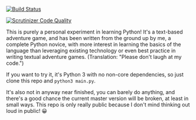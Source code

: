 [![Build Status](https://travis-ci.org/gothick/pyventure.svg?branch=master)](https://travis-ci.org/gothick/pyventure)

[![Scrutinizer Code Quality](https://scrutinizer-ci.com/g/gothick/pyventure/badges/quality-score.png?b=master)](https://scrutinizer-ci.com/g/gothick/pyventure/?branch=master)

This is purely a personal experiment in learning Python! It's a
text-based adventure game, and has been written from the ground up by
me, a complete Python novice, with more interest in learning the
basics of the language than leveraging existing technology or even
best practice in writing textual adventure games. (Translation:
"Please don't laugh at my code.")

If you want to try it, it's Python 3 with no non-core dependencies,
so just clone this repo and `python3 main.py`.

It's also not in anyway near finished, you can barely do anything, and
there's a good chance the current master version will be broken, at 
least in small ways. This repo is only really public because I don't
mind thinking out loud in public! 😀
